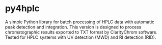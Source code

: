 # py4hplc
A simple Python library for batch processing of HPLC data with automatic peak detection and integration. This version is designed to process chromatographic results exported to TXT format by ClarityChrom software. Tested for HPLC systems with UV detection (MWD) and RI detection (RID). 
